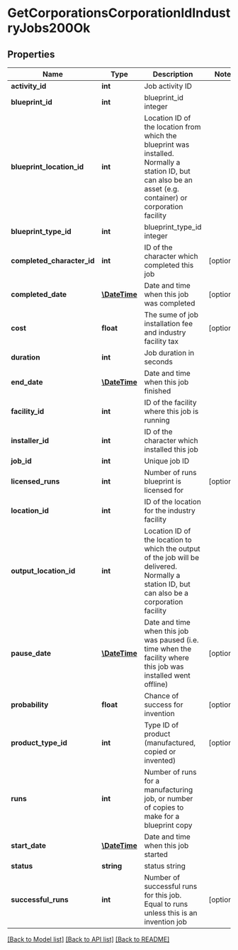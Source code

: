# GetCorporationsCorporationIdIndustryJobs200Ok

## Properties
Name | Type | Description | Notes
------------ | ------------- | ------------- | -------------
**activity_id** | **int** | Job activity ID | 
**blueprint_id** | **int** | blueprint_id integer | 
**blueprint_location_id** | **int** | Location ID of the location from which the blueprint was installed. Normally a station ID, but can also be an asset (e.g. container) or corporation facility | 
**blueprint_type_id** | **int** | blueprint_type_id integer | 
**completed_character_id** | **int** | ID of the character which completed this job | [optional] 
**completed_date** | [**\DateTime**](\DateTime.md) | Date and time when this job was completed | [optional] 
**cost** | **float** | The sume of job installation fee and industry facility tax | [optional] 
**duration** | **int** | Job duration in seconds | 
**end_date** | [**\DateTime**](\DateTime.md) | Date and time when this job finished | 
**facility_id** | **int** | ID of the facility where this job is running | 
**installer_id** | **int** | ID of the character which installed this job | 
**job_id** | **int** | Unique job ID | 
**licensed_runs** | **int** | Number of runs blueprint is licensed for | [optional] 
**location_id** | **int** | ID of the location for the industry facility | 
**output_location_id** | **int** | Location ID of the location to which the output of the job will be delivered. Normally a station ID, but can also be a corporation facility | 
**pause_date** | [**\DateTime**](\DateTime.md) | Date and time when this job was paused (i.e. time when the facility where this job was installed went offline) | [optional] 
**probability** | **float** | Chance of success for invention | [optional] 
**product_type_id** | **int** | Type ID of product (manufactured, copied or invented) | [optional] 
**runs** | **int** | Number of runs for a manufacturing job, or number of copies to make for a blueprint copy | 
**start_date** | [**\DateTime**](\DateTime.md) | Date and time when this job started | 
**status** | **string** | status string | 
**successful_runs** | **int** | Number of successful runs for this job. Equal to runs unless this is an invention job | [optional] 

[[Back to Model list]](../README.md#documentation-for-models) [[Back to API list]](../README.md#documentation-for-api-endpoints) [[Back to README]](../README.md)


